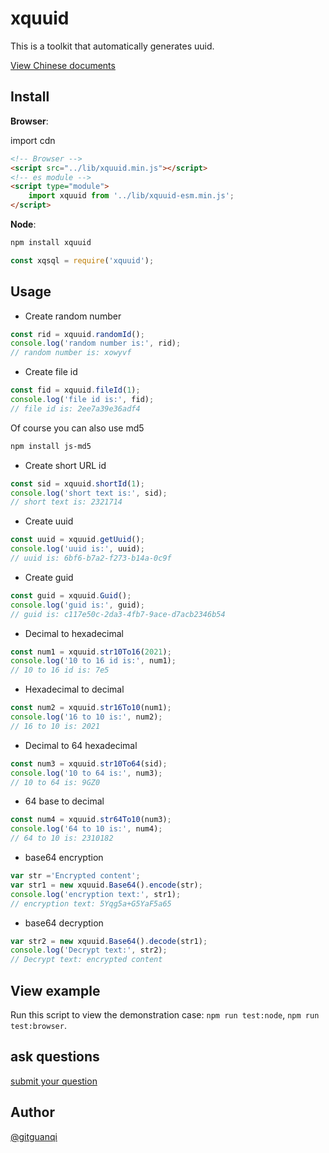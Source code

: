 # xquuid

This is a toolkit that automatically generates uuid.

[View Chinese documents](./zh.md)

## Install

**Browser**:

import cdn

```html
<!-- Browser -->
<script src="../lib/xquuid.min.js"></script>
<!-- es module -->
<script type="module">
    import xquuid from '../lib/xquuid-esm.min.js';
</script>
```

**Node**:

```sh
npm install xquuid
```

```js
const xqsql = require('xquuid');
```

## Usage

+ Create random number

```js
const rid = xquuid.randomId();
console.log('random number is:', rid);
// random number is: xowyvf
```

+ Create file id

```js
const fid = xquuid.fileId(1);
console.log('file id is:', fid);
// file id is: 2ee7a39e36adf4
```

Of course you can also use md5

```sh
npm install js-md5
```

+ Create short URL id

```js
const sid = xquuid.shortId(1);
console.log('short text is:', sid);
// short text is: 2321714
```

+ Create uuid

```js
const uuid = xquuid.getUuid();
console.log('uuid is:', uuid);
// uuid is: 6bf6-b7a2-f273-b14a-0c9f
```

+ Create guid

```js
const guid = xquuid.Guid();
console.log('guid is:', guid);
// guid is: c117e50c-2da3-4fb7-9ace-d7acb2346b54
```

+ Decimal to hexadecimal

```js
const num1 = xquuid.str10To16(2021);
console.log('10 to 16 id is:', num1);
// 10 to 16 id is: 7e5
```

+ Hexadecimal to decimal

```js
const num2 = xquuid.str16To10(num1);
console.log('16 to 10 is:', num2);
// 16 to 10 is: 2021
```

+ Decimal to 64 hexadecimal

```js
const num3 = xquuid.str10To64(sid);
console.log('10 to 64 is:', num3);
// 10 to 64 is: 9GZ0
```

+ 64 base to decimal

```js
const num4 = xquuid.str64To10(num3);
console.log('64 to 10 is:', num4);
// 64 to 10 is: 2310182
```

+ base64 encryption

```js
var str ='Encrypted content';
var str1 = new xquuid.Base64().encode(str);
console.log('encryption text:', str1);
// encryption text: 5Yqg5a+G5YaF5a65
```

+ base64 decryption

```js
var str2 = new xquuid.Base64().decode(str1);
console.log('Decrypt text:', str2);
// Decrypt text: encrypted content
```

## View example

Run this script to view the demonstration case: `npm run test:node`, `npm run test:browser`.

## ask questions

[submit your question](https://github.com/gitguanqi/xquuid/issues/new)

## Author

[@gitguanqi](https://github.com/gitguanqi)
